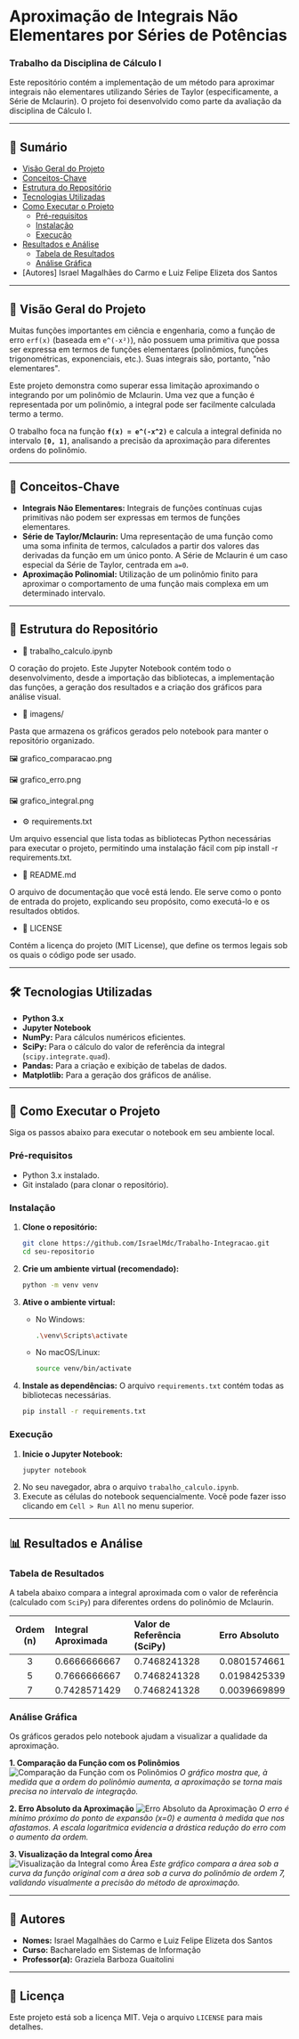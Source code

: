 # Aproximação de Integrais Não Elementares por Séries de Potências

### Trabalho da Disciplina de Cálculo I

Este repositório contém a implementação de um método para aproximar integrais não elementares utilizando Séries de Taylor (especificamente, a Série de Mclaurin). O projeto foi desenvolvido como parte da avaliação da disciplina de Cálculo I.

---

## 📜 Sumário

- [Visão Geral do Projeto](#-visão-geral-do-projeto)
- [Conceitos-Chave](#-conceitos-chave)
- [Estrutura do Repositório](#-estrutura-do-repositório)
- [Tecnologias Utilizadas](#-tecnologias-utilizadas)
- [Como Executar o Projeto](#-como-executar-o-projeto)
  - [Pré-requisitos](#pré-requisitos)
  - [Instalação](#instalação)
  - [Execução](#execução)
- [Resultados e Análise](#-resultados-e-análise)
  - [Tabela de Resultados](#tabela-de-resultados)
  - [Análise Gráfica](#análise-gráfica)
- [Autores] Israel Magalhães do Carmo e Luiz Felipe Elizeta dos Santos

---

## 🔭 Visão Geral do Projeto

Muitas funções importantes em ciência e engenharia, como a função de erro `erf(x)` (baseada em `e^(-x²)`), não possuem uma primitiva que possa ser expressa em termos de funções elementares (polinômios, funções trigonométricas, exponenciais, etc.). Suas integrais são, portanto, "não elementares".

Este projeto demonstra como superar essa limitação aproximando o integrando por um polinômio de Mclaurin. Uma vez que a função é representada por um polinômio, a integral pode ser facilmente calculada termo a termo.

O trabalho foca na função **`f(x) = e^(-x^2)`** e calcula a integral definida no intervalo **`[0, 1]`**, analisando a precisão da aproximação para diferentes ordens do polinômio.

---

## 🔑 Conceitos-Chave

- **Integrais Não Elementares:** Integrais de funções contínuas cujas primitivas não podem ser expressas em termos de funções elementares.
- **Série de Taylor/Mclaurin:** Uma representação de uma função como uma soma infinita de termos, calculados a partir dos valores das derivadas da função em um único ponto. A Série de Mclaurin é um caso especial da Série de Taylor, centrada em `a=0`.
- **Aproximação Polinomial:** Utilização de um polinômio finito para aproximar o comportamento de uma função mais complexa em um determinado intervalo.

---

## 📁 Estrutura do Repositório

* 📓 trabalho_calculo.ipynb

O coração do projeto. Este Jupyter Notebook contém todo o desenvolvimento, desde a importação das bibliotecas, a implementação das funções, a geração dos resultados e a criação dos gráficos para análise visual.

* 📁 imagens/

Pasta que armazena os gráficos gerados pelo notebook para manter o repositório organizado.

🖼️ grafico_comparacao.png

🖼️ grafico_erro.png

🖼️ grafico_integral.png

* ⚙️ requirements.txt

Um arquivo essencial que lista todas as bibliotecas Python necessárias para executar o projeto, permitindo uma instalação fácil com pip install -r requirements.txt.

* 📄 README.md

O arquivo de documentação que você está lendo. Ele serve como o ponto de entrada do projeto, explicando seu propósito, como executá-lo e os resultados obtidos.

* 📜 LICENSE

Contém a licença do projeto (MIT License), que define os termos legais sob os quais o código pode ser usado.

---
## 🛠️ Tecnologias Utilizadas

- **Python 3.x**
- **Jupyter Notebook**
- **NumPy:** Para cálculos numéricos eficientes.
- **SciPy:** Para o cálculo do valor de referência da integral (`scipy.integrate.quad`).
- **Pandas:** Para a criação e exibição de tabelas de dados.
- **Matplotlib:** Para a geração dos gráficos de análise.

---

## 🚀 Como Executar o Projeto

Siga os passos abaixo para executar o notebook em seu ambiente local.

### Pré-requisitos

- Python 3.x instalado.
- Git instalado (para clonar o repositório).

### Instalação

1.  **Clone o repositório:**
    ```bash
    git clone https://github.com/IsraelMdc/Trabalho-Integracao.git
    cd seu-repositorio
    ```

2.  **Crie um ambiente virtual (recomendado):**
    ```bash
    python -m venv venv
    ```

3.  **Ative o ambiente virtual:**
    - No Windows:
      ```bash
      .\venv\Scripts\activate
      ```
    - No macOS/Linux:
      ```bash
      source venv/bin/activate
      ```

4.  **Instale as dependências:**
    O arquivo `requirements.txt` contém todas as bibliotecas necessárias.
    ```bash
    pip install -r requirements.txt
    ```

### Execução

1.  **Inicie o Jupyter Notebook:**
    ```bash
    jupyter notebook
    ```
2.  No seu navegador, abra o arquivo `trabalho_calculo.ipynb`.
3.  Execute as células do notebook sequencialmente. Você pode fazer isso clicando em `Cell > Run All` no menu superior.

---

## 📊 Resultados e Análise

### Tabela de Resultados

A tabela abaixo compara a integral aproximada com o valor de referência (calculado com `SciPy`) para diferentes ordens do polinômio de Mclaurin.

| Ordem (n) | Integral Aproximada | Valor de Referência (SciPy) | Erro Absoluto |
| :-------: | :------------------ | :-------------------------- | :------------ |
|     3     |    0.6666666667     |        0.7468241328         |  0.0801574661 |
|     5     |    0.7666666667     |        0.7468241328         |  0.0198425339 |
|     7     |    0.7428571429     |        0.7468241328         |  0.0039669899 |

### Análise Gráfica

Os gráficos gerados pelo notebook ajudam a visualizar a qualidade da aproximação.

**1. Comparação da Função com os Polinômios**
![Comparação da Função com os Polinômios](imagens/grafico_comparacao.png)
*O gráfico mostra que, à medida que a ordem do polinômio aumenta, a aproximação se torna mais precisa no intervalo de integração.*

**2. Erro Absoluto da Aproximação**
![Erro Absoluto da Aproximação](imagens/grafico_erro.png)
*O erro é mínimo próximo do ponto de expansão (x=0) e aumenta à medida que nos afastamos. A escala logarítmica evidencia a drástica redução do erro com o aumento da ordem.*

**3. Visualização da Integral como Área**
![Visualização da Integral como Área](imagens/grafico_integral.png)
*Este gráfico compara a área sob a curva da função original com a área sob a curva do polinômio de ordem 7, validando visualmente a precisão do método de aproximação.*

---

## 👤 Autores

- **Nomes:** Israel Magalhães do Carmo e Luiz Felipe Elizeta dos Santos
- **Curso:** Bacharelado em Sistemas de Informação
- **Professor(a):** Graziela Barboza Guaitolini

---

## 📄 Licença

Este projeto está sob a licença MIT. Veja o arquivo `LICENSE` para mais detalhes.
